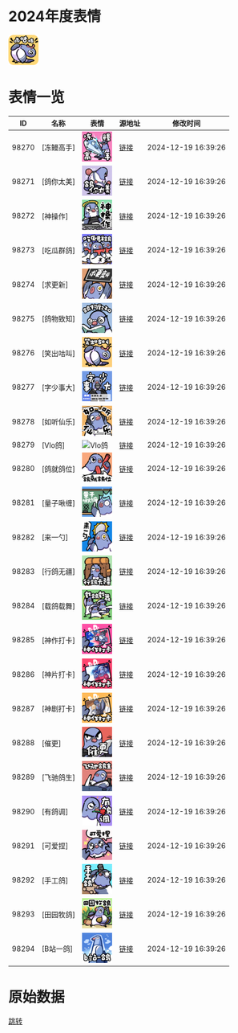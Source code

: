 # 2024年度表情

<img src="./cover.png" height="60" alt="cover" />

# 表情一览

|ID|名称|表情|源地址|修改时间|
|----|----|----|----|----|
|98270|[冻鳗高手]|<img src="./pic/098270_%5B冻鳗高手%5D.png" height="60" alt="冻鳗高手"/>|[链接](https://i0.hdslb.com/bfs/emote/9f65150dd5bd14225f6a14e16fa3d9b98c712f2a.png)|2024-12-19 16:39:26|
|98271|[鸽你太美]|<img src="./pic/098271_%5B鸽你太美%5D.png" height="60" alt="鸽你太美"/>|[链接](https://i0.hdslb.com/bfs/emote/d77541b3bb34a8df47c0e4425da79d3c7cb97d0c.png)|2024-12-19 16:39:26|
|98272|[神操作]|<img src="./pic/098272_%5B神操作%5D.png" height="60" alt="神操作"/>|[链接](https://i0.hdslb.com/bfs/emote/60c1473eb9ff1e9ab1af4fc62581ab9f420cc08e.png)|2024-12-19 16:39:26|
|98273|[吃瓜群鸽]|<img src="./pic/098273_%5B吃瓜群鸽%5D.png" height="60" alt="吃瓜群鸽"/>|[链接](https://i0.hdslb.com/bfs/emote/5fa70f6d1684b9091e57e40874ec6066af54e68b.png)|2024-12-19 16:39:26|
|98274|[求更新]|<img src="./pic/098274_%5B求更新%5D.png" height="60" alt="求更新"/>|[链接](https://i0.hdslb.com/bfs/emote/ae111c5cf1537a743896c3e3ea5716d85292b1c3.png)|2024-12-19 16:39:26|
|98275|[鸽物致知]|<img src="./pic/098275_%5B鸽物致知%5D.png" height="60" alt="鸽物致知"/>|[链接](https://i0.hdslb.com/bfs/emote/4c59441e770d644b9b3c8e2d82389ee4430f5909.png)|2024-12-19 16:39:26|
|98276|[笑出咕叫]|<img src="./pic/098276_%5B笑出咕叫%5D.png" height="60" alt="笑出咕叫"/>|[链接](https://i0.hdslb.com/bfs/emote/5100d0838a0cf524695d050c5a8adafe6927649a.png)|2024-12-19 16:39:26|
|98277|[字少事大]|<img src="./pic/098277_%5B字少事大%5D.png" height="60" alt="字少事大"/>|[链接](https://i0.hdslb.com/bfs/emote/07736f0cf61404537f771fbe0014b38cdaccee77.png)|2024-12-19 16:39:26|
|98278|[如听仙乐]|<img src="./pic/098278_%5B如听仙乐%5D.png" height="60" alt="如听仙乐"/>|[链接](https://i0.hdslb.com/bfs/emote/7fc5b2963f832ef637e153ed38de19dde3f1cddc.png)|2024-12-19 16:39:26|
|98279|[Vlo鸽]|<img src="./pic/098279_%5BVlo鸽%5D.png" height="60" alt="Vlo鸽"/>|[链接](https://i0.hdslb.com/bfs/emote/41e51607eefab0658346da1db2ec821409929161.png)|2024-12-19 16:39:26|
|98280|[鸽就鸽位]|<img src="./pic/098280_%5B鸽就鸽位%5D.png" height="60" alt="鸽就鸽位"/>|[链接](https://i0.hdslb.com/bfs/emote/6b4467a43e5bdca07d8da1ee034eb06e88d8e9d6.png)|2024-12-19 16:39:26|
|98281|[量子啾缠]|<img src="./pic/098281_%5B量子啾缠%5D.png" height="60" alt="量子啾缠"/>|[链接](https://i0.hdslb.com/bfs/emote/440e288e13e4a9bfcca99239c82b91525cac3493.png)|2024-12-19 16:39:26|
|98282|[来一勺]|<img src="./pic/098282_%5B来一勺%5D.png" height="60" alt="来一勺"/>|[链接](https://i0.hdslb.com/bfs/emote/b716fd53cf1fa0ce8f0977b983967e5ff5975438.png)|2024-12-19 16:39:26|
|98283|[行鸽无疆]|<img src="./pic/098283_%5B行鸽无疆%5D.png" height="60" alt="行鸽无疆"/>|[链接](https://i0.hdslb.com/bfs/emote/21486e73f27a0b82e0f44a459a61235e2ef89138.png)|2024-12-19 16:39:26|
|98284|[载鸽载舞]|<img src="./pic/098284_%5B载鸽载舞%5D.png" height="60" alt="载鸽载舞"/>|[链接](https://i0.hdslb.com/bfs/emote/3679d0545539943d9647188c3ab5873e5c86445a.png)|2024-12-19 16:39:26|
|98285|[神作打卡]|<img src="./pic/098285_%5B神作打卡%5D.png" height="60" alt="神作打卡"/>|[链接](https://i0.hdslb.com/bfs/emote/df8da14d3ebed7d339af84802635ba9930ba6fc1.png)|2024-12-19 16:39:26|
|98286|[神片打卡]|<img src="./pic/098286_%5B神片打卡%5D.png" height="60" alt="神片打卡"/>|[链接](https://i0.hdslb.com/bfs/emote/ca530d836cc6c6b4d6be6d9a1b2a6b5157b0fd35.png)|2024-12-19 16:39:26|
|98287|[神剧打卡]|<img src="./pic/098287_%5B神剧打卡%5D.png" height="60" alt="神剧打卡"/>|[链接](https://i0.hdslb.com/bfs/emote/2202c2eb9abb4e73129034af1aaf7a71e7073f8d.png)|2024-12-19 16:39:26|
|98288|[催更]|<img src="./pic/098288_%5B催更%5D.png" height="60" alt="催更"/>|[链接](https://i0.hdslb.com/bfs/emote/ea8015f0e571abf76f12e6e19653e2cc8da7815f.png)|2024-12-19 16:39:26|
|98289|[飞驰鸽生]|<img src="./pic/098289_%5B飞驰鸽生%5D.png" height="60" alt="飞驰鸽生"/>|[链接](https://i0.hdslb.com/bfs/emote/065a52af04470fe43d653181adadbe2eb3516be8.png)|2024-12-19 16:39:26|
|98290|[有鸽调]|<img src="./pic/098290_%5B有鸽调%5D.png" height="60" alt="有鸽调"/>|[链接](https://i0.hdslb.com/bfs/emote/41834993c6f261f63d7e80a8c064d58fc3a062ec.png)|2024-12-19 16:39:26|
|98291|[可爱捏]|<img src="./pic/098291_%5B可爱捏%5D.png" height="60" alt="可爱捏"/>|[链接](https://i0.hdslb.com/bfs/emote/d758fde8c46e14e5e3197bbe3e3710faf41489a2.png)|2024-12-19 16:39:26|
|98292|[手工鸽]|<img src="./pic/098292_%5B手工鸽%5D.png" height="60" alt="手工鸽"/>|[链接](https://i0.hdslb.com/bfs/emote/11cf95b620317c4686cd962b955efdedb8f7935c.png)|2024-12-19 16:39:26|
|98293|[田园牧鸽]|<img src="./pic/098293_%5B田园牧鸽%5D.png" height="60" alt="田园牧鸽"/>|[链接](https://i0.hdslb.com/bfs/emote/42b77759afb5c92c7284faa5e30816cf9f0b7bf9.png)|2024-12-19 16:39:26|
|98294|[B站一鸽]|<img src="./pic/098294_%5BB站一鸽%5D.png" height="60" alt="B站一鸽"/>|[链接](https://i0.hdslb.com/bfs/emote/d89c2eedd77a5e54887e71af26440b4bdacf5e0c.png)|2024-12-19 16:39:26|

# 原始数据

[跳转](./raw.json)

